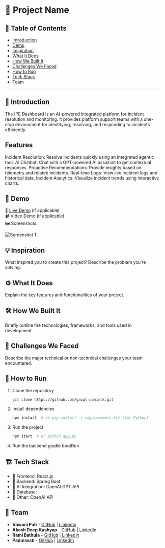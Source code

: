 # 🚀 Project Name

## 📌 Table of Contents
- [Introduction](#introduction)
- [Demo](#demo)
- [Inspiration](#inspiration)
- [What It Does](#what-it-does)
- [How We Built It](#how-we-built-it)
- [Challenges We Faced](#challenges-we-faced)
- [How to Run](#how-to-run)
- [Tech Stack](#tech-stack)
- [Team](#team)

---

## 🎯 Introduction
The IPE Dashboard is an AI-powered integrated platform for incident resolution and monitoring. It provides platform support teams with a one-stop environment for identifying, resolving, and responding to incidents efficiently.

## Features

Incident Resolution: Resolve incidents quickly using an integrated agentic tool.
AI Chatbot: Chat with a GPT-powered AI assistant to get contextual responses.
Proactive Recommendations: Provide insights based on telemetry and related incidents.
Real-time Logs: View live incident logs and historical data.
Incident Analytics: Visualize incident trends using interactive charts.

## 🎥 Demo
🔗 [Live Demo](#) (if applicable)  
📹 [Video Demo](#) (if applicable)  
🖼️ Screenshots:

![Screenshot 1](link-to-image)

## 💡 Inspiration
What inspired you to create this project? Describe the problem you're solving.

## ⚙️ What It Does
Explain the key features and functionalities of your project.

## 🛠️ How We Built It
Briefly outline the technologies, frameworks, and tools used in development.

## 🚧 Challenges We Faced
Describe the major technical or non-technical challenges your team encountered.

## 🏃 How to Run
1. Clone the repository  
   ```sh
   git clone https://github.com/gaipl-apminds.git
   ```
2. Install dependencies  
   ```sh
   npm install  # or pip install -r requirements.txt (for Python)
   ```
3. Run the project  
   ```sh
   npm start  # or python app.py
   ```
4. Run the backend
   gradle bootRun  

## 🏗️ Tech Stack
- 🔹 Frontend: React.js
- 🔹 Backend: Spring Boot
- 🔹 AI Integration: OpenAI GPT API
- 🔹 Database: 
- 🔹 Other: OpenAI API

## 👥 Team
- **Vawani Pati** - [GitHub](#) | [LinkedIn](#)
- **Akash Deep Kashyap** - [GitHub](#) | [LinkedIn](#)
- **Rami Bathula** - [GitHub](#) | [LinkedIn](#)
- **Padmavati** - [GitHub](#) | [LinkedIn](#)
